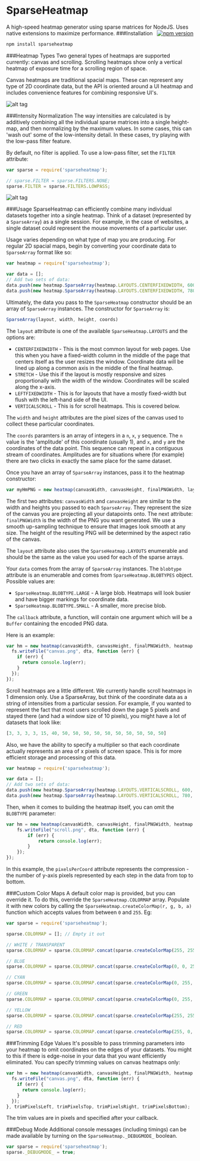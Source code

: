 SparseHeatmap
===================
A high-speed heatmap generator using sparse matrices for NodeJS. Uses native extensions to maximize performance.
###Installation &nbsp;  [![npm version](https://badge.fury.io/js/sparseheatmap.svg)](http://badge.fury.io/js/sparseheatmap)
```sh
npm install sparseheatmap
```
###Heatmap Types
Two general types of heatmaps are supported currently: canvas and scrolling. Scrolling heatmaps show only a vertical heatmap of exposure time for a scrolling region of space.

Canvas heatmaps are traditional spacial maps. These can represent any type of 2D coordinate data, but the API is oriented around a UI heatmap and includes convenience features for combining responsive UI's.

![alt tag](https://raw.githubusercontent.com/alexsaves/sparseheatmap/master/docs/images/overall_example.png)

###Intensity Normalization
The way intensities are calculated is by additively combining all the individual sparse matrices into a single height-map, and then normalizing by the maximum values. In some cases, this can 'wash out' some of the low-intensity detail. In these cases, try playing with the low-pass filter feature.

By default, no filter is applied. To use a low-pass filter, set the ``FILTER`` attribute:

```javascript
var sparse = require('sparseheatmap');

// sparse.FILTER = sparse.FILTERS.NONE;
sparse.FILTER = sparse.FILTERS.LOWPASS;
```
![alt tag](https://raw.githubusercontent.com/alexsaves/sparseheatmap/master/docs/images/lp_example.png)

###Usage
SparseHeatmap can efficiently combine many individual datasets together into a single heatmap. Think of a dataset (represented by a ``SparseArray``) as a single session. For example, in the case of websites, a single dataset could represent the mouse movements of a particular user. 

Usage varies depending on what type of map you are producing. For regular 2D spacial maps, begin by converting your coordinate data to ``SparseArray`` format like so:

```javascript
var heatmap = require('sparseheatmap');

var data = [];
// Add two sets of data:
data.push(new heatmap.SparseArray(heatmap.LAYOUTS.CENTERFIXEDWIDTH, 600, 800, [1, 23, 94, 1, 103, 582]));
data.push(new heatmap.SparseArray(heatmap.LAYOUTS.CENTERFIXEDWIDTH, 780, 900, [2, 193, 52, 1, 503, 882]));
```

Ultimately, the data you pass to the ``SparseHeatmap`` constructor should be an array of ``SparseArray`` instances. The constructor for ``SparseArray`` is:

```javascript
SparseArray(layout, width, height, coords)
```

The ``layout`` attribute is one of the available ``SparseHeatmap.LAYOUTS`` and the options are:

 * ``CENTERFIXEDWIDTH`` - This is the most common layout for web pages. Use this when you have a fixed-width column in the middle of the page that centers itself as the user resizes the window. Coordinate data will be lined up along a common axis in the middle of the final heatmap.
 * ``STRETCH`` - Use this if the layout is mostly responsive and sizes proportionally with the width of the window. Coordinates will be scaled along the x-axis.
 * ``LEFTFIXEDWIDTH`` - This is for layouts that have a mostly fixed-width but flush with the left-hand side of the UI.
 * ``VERTICALSCROLL`` - This is for scroll heatmaps. This is covered below.
 
The ``width`` and ``height`` attributes are the pixel sizes of the canvas used to collect these particular coordinates. 

The ``coords`` paramters is an array of integers in a ``n``, ``x``, ``y`` sequence. The ``n`` value is the 'amplitude' of this coordinate (usually 1), and ``x``, and ``y`` are the coordinates of the data point. This sequence can repeat in a contiguous stream of coordinates. Amplitudes are for situations where (for example) there are two clicks in exactly the same place for the same dataset.

Once you have an array of ``SparseArray`` instances, pass it to the heatmap constructor:

```javascript
var myHmPNG = new heatmap(canvasWidth, canvasHeight, finalPNGWidth, layout, data, blobtype, callback);
```

The first two attributes: ``canvasWidth`` and ``canvasHeight`` are similar to the width and heights you passed to each ``SparseArray``. They represent the size of the canvas you are projecting all your datapoints onto. The next attribute: ``finalPNGWidth`` is the width of the PNG you want generated. We use a smooth up-sampling technique to ensure that images look smooth at any size. The height of the resulting PNG will be determined by the aspect ratio of the canvas.

The ``layout`` attribute also uses the ``SparseHeatmap.LAYOUTS`` enumerable and should be the same as the value you used for each of the sparse arrays.

Your ``data`` comes from the array of ``SparseArray`` instances. The ``blobtype`` attribute is an enumerable and comes from ``SparseHeatmap.BLOBTYPES`` object. Possible values are:

 * ``SparseHeatmap.BLOBTYPE.LARGE`` - A large blob. Heatmaps will look busier and have bigger markings for coordinate data.
 * ``SparseHeatmap.BLOBTYPE.SMALL`` - A smaller, more precise blob.
 
The ``callback`` attribute, a function, will contain one argument which will be a ``Buffer`` containing the encoded PNG data.

Here is an example:

```javascript
var hm = new heatmap(canvasWidth, canvasHeight, finalPNGWidth, heatmap.LAYOUTS.CENTERFIXEDWIDTH, data, heatmap.BLOBTYPE.LARGE, function (dta) {
  fs.writeFile("canvas.png", dta, function (err) {
    if (err) {
      return console.log(err);
    }    
  });
});
```

Scroll heatmaps are a little different. We currently handle scroll heatmaps in 1 dimension only. Use a SparseArray, but think of the coordinate data as a string of intensities from a particular session. For example, if you wanted to represent the fact that most users scrolled down the page 5 pixels and stayed there (and had a window size of 10 pixels), you might have a lot of datasets that look like:

```javascript
[3, 3, 3, 3, 15, 40, 50, 50, 50, 50, 50, 50, 50, 50, 50, 50]
```

Also, we have the ability to specify a multiplier so that each coordinate actually represents an area of x pixels of screen space. This is for more efficient storage and processing of this data.

```javascript
var heatmap = require('sparseheatmap');

var data = [];
// Add two sets of data:
data.push(new heatmap.SparseArray(heatmap.LAYOUTS.VERTICALSCROLL, 600, 800, [20, 30, 30, 40, 50, ...]));
data.push(new heatmap.SparseArray(heatmap.LAYOUTS.VERTICALSCROLL, 780, 900, [90, 85, 76, 60, 56, ...]));
```

Then, when it comes to building the heatmap itself, you can omit the ``BLOBTYPE`` parameter:

```javascript
var hm = new heatmap(canvasWidth, canvasHeight, finalPNGWidth, heatmap.LAYOUTS.VERTICALSCROLL, data, pixelsPerCoord, function (dta) {
    fs.writeFile("scroll.png", dta, function (err) {
        if (err) {
            return console.log(err);
        }
    });
});
```

In this example, the ``pixelsPerCoord`` attribute represents the compression - the number of y-axis pixels represented by each step in the data from top to bottom.

###Custom Color Maps
A default color map is provided, but you can override it. To do this, override the ``SparseHeatmap.COLORMAP`` array. Populate it with new colors by calling the ``SparseHeatmap.createColorMap(r, g, b, a)`` function which accepts values from between ``0`` and ``255``. Eg:

```javascript
var sparse = require('sparseheatmap');

sparse.COLORMAP = []; // Empty it out

// WHITE / TRANSPARENT
sparse.COLORMAP = sparse.COLORMAP.concat(sparse.createColorMap(255, 255, 255, 0));

// BLUE
sparse.COLORMAP = sparse.COLORMAP.concat(sparse.createColorMap(0, 0, 255, 80));

// CYAN
sparse.COLORMAP = sparse.COLORMAP.concat(sparse.createColorMap(0, 255, 255, 120));

// GREEN
sparse.COLORMAP = sparse.COLORMAP.concat(sparse.createColorMap(0, 255, 0, 160));

// YELLOW
sparse.COLORMAP = sparse.COLORMAP.concat(sparse.createColorMap(255, 255, 0, 200));

// RED
sparse.COLORMAP = sparse.COLORMAP.concat(sparse.createColorMap(255, 0, 0, 230));
```
###Trimming Edge Values
It's possible to pass trimming parameters into your heatmap to omit coordinates on the edges of your datasets. You might to this if there is edge-noise in your data that you want efficiently eliminated. You can specify trimming values on canvas heatmaps only:

```javascript
var hm = new heatmap(canvasWidth, canvasHeight, finalPNGWidth, heatmap.LAYOUTS.CENTERFIXEDWIDTH, data, heatmap.BLOBTYPE.LARGE, function (dta) {
  fs.writeFile("canvas.png", dta, function (err) {
    if (err) {
      return console.log(err);
    }    
  });
}, trimPixelsLeft, trimPixelsTop, trimPixelsRight, trimPixelsBottom);
```

The trim values are in pixels and specified after your callback.

###Debug Mode
Additional console messages (including timings) can be made available by turning on the ``SparseHeatmap._DEBUGMODE_`` boolean.
```javascript
var sparse = require('sparseheatmap');
sparse._DEBUGMODE_ = true;
```
